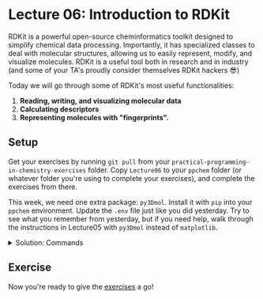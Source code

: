 # Lecture 06: Introduction to RDKit

RDKit is a powerful open-source cheminformatics toolkit designed to simplify chemical data processing. Importantly, it has specialized classes to deal with molecular structures, allowing us to easily represent, modify, and visualize molecules. RDKit is a useful tool both in research and in industry (and some of your TA's proudly consider themselves RDKit hackers :sunglasses:)

Today we will go through some of RDKit's most useful functionalities:
1. **Reading, writing, and visualizing molecular data**
2. **Calculating descriptors**
3. **Representing molecules with "fingerprints".** 


## Setup

Get your exercises by running `git pull` from your `practical-programming-in-chemistry-exercises` folder. Copy `Lecture06` to your `ppchem` folder (or whatever folder you're using to complete your exercises), and complete the exercises from there. 

This week, we need one extra package: `py3Dmol`. Install it with `pip` into your `ppchem` environment. Update the `.env` file just like you did yesterday. Try to see what you remember from yesterday, but if you need help, walk through the instructions in Lecture05 with `py3Dmol` instead of `matplotlib`. 

<details>
<summary>Solution: Commands</summary>

Don't forget to repalce `path/to/ppchem` with your path!

```bash
cd <path/to/ppchem>
conda activate ppchem
pip install py3Dmol
conda env export > env.yml
git add env.yml
git commit -m "Add environment file"
git push origin main
```

</details>




## Exercise

Now you're ready to give the [exercises](06_exercise.ipynb) a go!
